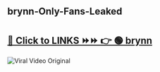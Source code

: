 
 ## brynn-Only-Fans-Leaked

# <h2><a href="https://clipsfans.com/brynn&ref=git">🔗 Click to LINKS ⏩⏩ 👉 🟢 brynn </a></h2>

<a href="https://clipsfans.com/brynn&ref=git" rel="nofollow" data-target="animated-image.originalLink"><img src="https://i.ibb.co.com/xMMVF88/686577567.gif" alt="Viral Video Original" style="max-width: 100%; display: inline-block;" data-target="animated-image.originalImage"></a>
